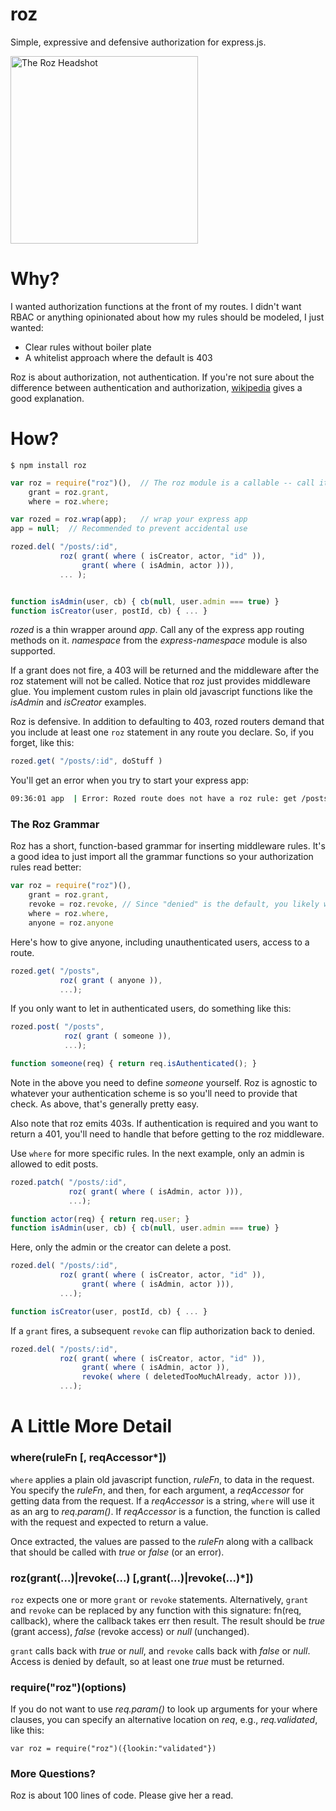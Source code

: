 roz
===
Simple, expressive and defensive authorization for express.js.

[<img src="https://raw.github.com/nomic/roz/master/roz-night-court.jpg"
     alt="The Roz Headshot"
     height="300px"/>](http://www.imdb.com/title/tt0086770/)

Why?
====
I wanted authorization functions at the front of my routes.  I didn't want RBAC
or anything opinionated about how my rules should be modeled, I just wanted:

* Clear rules without boiler plate
* A whitelist approach where the default is 403

Roz is about authorization, not authentication.  If you're not sure about the
difference between authentication and authorization, [wikipedia](http://en.wikipedia.org/wiki/Authentication#Authorization)
gives a good explanation.

How?
====
```
$ npm install roz
```

```js
var roz = require("roz")(),  // The roz module is a callable -- call it
    grant = roz.grant,
    where = roz.where;

var rozed = roz.wrap(app);   // wrap your express app
app = null;  // Recommended to prevent accidental use

rozed.del( "/posts/:id",
           roz( grant( where ( isCreator, actor, "id" )),
                grant( where ( isAdmin, actor ))),
           ... );


function isAdmin(user, cb) { cb(null, user.admin === true) }
function isCreator(user, postId, cb) { ... }
```

*rozed* is a thin wrapper around *app*.  Call any of the express app routing
methods on it.  *namespace* from the *express-namespace* module is also supported.

If a grant does not fire, a 403 will be returned and the middleware after the
roz statement will not be called.  Notice that roz just provides middleware
glue.  You implement custom rules in plain old javascript functions
like the *isAdmin* and *isCreator* examples.

Roz is defensive.  In addition to defaulting to 403, rozed routers demand that you
include at least one `roz` statement in any route you declare.  So, if you forget,
like this:

```js
rozed.get( "/posts/:id", doStuff )
```
You'll get an error when you try to start your express app:
```bash
09:36:01 app  | Error: Rozed route does not have a roz rule: get /posts/:id
```

### The Roz Grammar

Roz has a short, function-based grammar for inserting middleware rules. It's a good
idea to just import all the grammar functions so your authorization rules
read better:
```js
var roz = require("roz")(),
    grant = roz.grant,
    revoke = roz.revoke, // Since "denied" is the default, you likely won't need this
    where = roz.where,
    anyone = roz.anyone
```

Here's how to give anyone, including unauthenticated users, access to a route.
```js
rozed.get( "/posts",
           roz( grant ( anyone )),
           ...);
```

If you only want to let in authenticated users, do something like this:
```js
rozed.post( "/posts",
            roz( grant ( someone )),
            ...);

function someone(req) { return req.isAuthenticated(); }
```

Note in the above you need to define *someone* yourself.  Roz is agnostic to
whatever your authentication scheme is so you'll need to provide that check.  As
above, that's generally pretty easy.

Also note that roz emits 403s.  If authentication is required and you want to
return a 401, you'll need to handle that before getting to the roz middleware.

Use `where` for more specific rules.  In the next example, only an admin
is allowed to edit posts.
```js
rozed.patch( "/posts/:id",
             roz( grant( where ( isAdmin, actor ))),
             ...);

function actor(req) { return req.user; }
function isAdmin(user, cb) { cb(null, user.admin === true) }
```

Here, only the admin or the creator can delete a post.
```js
rozed.del( "/posts/:id",
           roz( grant( where ( isCreator, actor, "id" )),
                grant( where ( isAdmin, actor ))),
           ...);

function isCreator(user, postId, cb) { ... }
```

If a `grant` fires, a subsequent `revoke` can flip authorization back
to denied.
```js
rozed.del( "/posts/:id",
           roz( grant( where ( isCreator, actor, "id" )),
                grant( where ( isAdmin, actor )),
                revoke( where ( deletedTooMuchAlready, actor ))),
           ...);
```

A Little More Detail
====================

### where(ruleFn [, reqAccessor*])
`where` applies a plain old javascript function, *ruleFn*, to data in the request.  You
specify the *ruleFn*, and then, for each argument,
a *reqAccessor* for getting data from the request.  If a *reqAccessor* is a string, `where`
will use it as an arg to *req.param()*.  If *reqAccessor* is a function, the function
is called with the request and expected to return a value.

Once extracted, the values are passed to the *ruleFn* along with a callback that
should be called with *true* or *false* (or an error).

### roz(grant(...)|revoke(...) [,grant(...)|revoke(...)*])
`roz` expects one or more `grant` or `revoke` statements.  Alternatively,
`grant` and `revoke` can be replaced by any function with this signature:
fn(req, callback), where the callback takes err then result.  The result
should be *true* (grant access), *false* (revoke access) or *null* (unchanged).

`grant` calls back with *true* or *null*, and `revoke` calls back with *false*
or *null*. Access is denied by default, so at least one *true* must be returned.

### require("roz")(options)
If you do not want to use *req.param()* to look up arguments for your where clauses,
you can specify an alternative location on *req*, e.g., *req.validated*, like this:
```
var roz = require("roz")({lookin:"validated"})
```

### More Questions?
Roz is about 100 lines of code.  Please give her a read.

